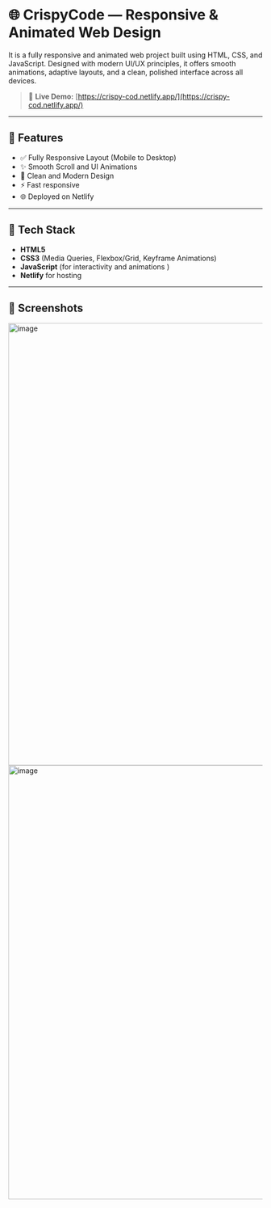 # 🌐 CrispyCode — Responsive & Animated Web Design

It is a fully responsive and animated web project built using HTML, CSS, and JavaScript. 
Designed with modern UI/UX principles, it offers smooth animations, adaptive layouts, and a clean, polished interface across all devices.

> 🔗 **Live Demo:** [https://crispy-cod.netlify.app/](https://crispy-cod.netlify.app/)

---

## 🚀 Features

- ✅ Fully Responsive Layout (Mobile to Desktop)
- ✨ Smooth Scroll and UI Animations
- 🎨 Clean and Modern Design
- ⚡ Fast responsive
- 🌐 Deployed on Netlify

---

## 📁 Tech Stack

- **HTML5**
- **CSS3** (Media Queries, Flexbox/Grid, Keyframe Animations)
- **JavaScript** (for interactivity and animations )
- **Netlify** for hosting

---

## 📸 Screenshots 

<img width="1467" height="875" alt="image" src="https://github.com/user-attachments/assets/43653fe2-035c-434a-854c-8c9b65b19043" />
<img width="1725" height="859" alt="image" src="https://github.com/user-attachments/assets/d2fd542a-0f50-45dc-97a0-e289e3f8486c" />



